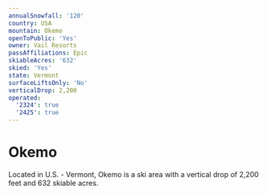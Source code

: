 ```yaml
---
annualSnowfall: '120'
country: USA
mountain: Okemo
openToPublic: 'Yes'
owner: Vail Resorts
passAffiliations: Epic
skiableAcres: '632'
skied: 'Yes'
state: Vermont
surfaceLiftsOnly: 'No'
verticalDrop: 2,200
operated:
  '2324': true
  '2425': true
---
```



# Okemo

Located in U.S. - Vermont, Okemo is a ski area with a vertical drop of 2,200 feet and 632 skiable acres.
